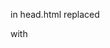 in head.html replaced
<link rel="stylesheet" href="{{ "/css/main.css" | prepend: site.baseurl }}">
with
<link rel="stylesheet" href="{{ "/css/bootstrap.min.css" | prepend: site.baseurl }}">
